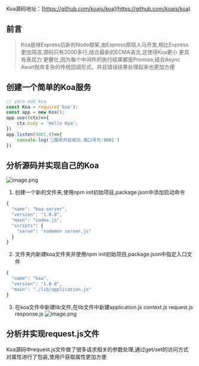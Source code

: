 
Koa源码地址：[https://github.com/koajs/koa](https://github.com/koajs/koa)

## 前言
> Koa是继Express后新的Node框架,由Express原班人马开发,相比Express更加简洁,源码只有2000多行,结合最新的ECMA语法,这使得Koa更小 更具有表现力 更健壮,因为每个中间件的执行结果都是Promise,结合Async Await抛弃复杂的传统回调形式。并且错误结果处理起来也更加方便

## 创建一个简单的Koa服务
``` js
// yarn add koa
const Koa = require('koa');
const app = new Koa();
app.use((ctx)=>{
    ctx.body = 'Hello Koa';
})
app.listen(9001,()=>{
    console.log('🎉服务开启成功,端口号为:9001')
})
```
## 分析源码并实现自己的Koa
![image.png](https://s2.loli.net/2022/08/04/hrXDndIewobpcq2.png)

1. 创建一个新的文件夹,使用npm init初始项目,package.json中添加启动命令
``` js
{
  "name": "koa-server",
  "version": "1.0.0",
  "main": "index.js",
  "scripts": {
    "serve": "nodemon server.js"
  }
}
```
2. 文件夹内新建koa文件夹并使用npm init初始项目,package.json中指定入口文件
``` js
{
  "name": "koa",
  "version": "1.0.0",
  "main": "./lib/application.js"
}
```

3. 在koa文件中新建lib文件,在lib文件中新建application.js context.js request.js response.js
![image.png](https://s2.loli.net/2022/08/04/8B2zmxqHdPphuiE.png)

## 分析并实现request.js文件

Koa源码中request.js文件做了很多请求相关的参数处理,通过get/set的访问方式对属性进行了包装,使用户获取属性更加方便

``` js

```

